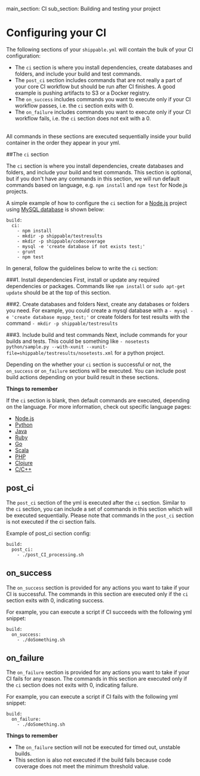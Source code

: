 main_section: CI
sub_section: Building and testing your project

# Configuring your CI

The following sections of your `shippable.yml` will contain the bulk of your CI configuration:

-  The `ci` section is where you install dependencies, create databases and folders, and include your build and test commands.
-  The `post_ci` section includes commands that are not really a part of your core CI workflow but should be run after CI finishes. A good example is pushing artifacts to S3 or a Docker registry.
-  The `on_success` includes commands you want to execute only if your CI workflow passes, i.e. the `ci` section exits with 0.
-  The `on_failure` includes commands you want to execute only if your CI workflow fails, i.e. the `ci` section does not exit with a 0.

<br>
All commands in these sections are executed sequentially inside your build container in the order they appear in your yml.

##The `ci` section

The `ci` section is where you install dependencies, create databases and folders, and include your build and test commands. This section is optional, but if you don't have any commands in this section, we will run default commands based on language, e.g. `npm install` and `npm test` for Node.js projects.

A simple example of how to configure the `ci` section for a [Node.js](nodejs-continuous-integration/) project using [MySQL database](mysql/) is shown below:

```
build:
  ci:
    - npm install    
    - mkdir -p shippable/testresults
    - mkdir -p shippable/codecoverage
    - mysql -e 'create database if not exists test;'
    - grunt
    - npm test

```

In general, follow the guidelines below to write the `ci` section:

###1. Install dependencies
First, install or update any required dependencies or packages. Commands like `npm install` or `sudo apt-get update` should be at the top of this section.

###2. Create databases and folders
Next, create any databases or folders you need. For example, you could create a mysql database with a `- mysql -e 'create database myapp_test;'` or create folders for test results with the command `- mkdir -p shippable/testresults`

###3. Include build and test commands
Next, include commands for your builds and tests. This could be something like `- nosetests python/sample.py --with-xunit --xunit-file=shippable/testresults/nosetests.xml` for a python project.


Depending on the whether your `ci` section is successful or not, the `on_success` or `on_failure` sections will be executed. You can include post build actions depending on your build result in these sections.

**Things to remember**

If the `ci` section is blank, then default commands are executed, depending on the language. For more information, check out specific language pages:

-  [Node.js](nodejs-continuous-integration.md)
-  [Python](python-continuous-integration.md)
-  [Java](java-continuous-integration.md)
-  [Ruby](ruby-continuous-integration.md)
-  [Go](go-continuous-integration.md)
-  [Scala](scala-continuous-integration.md)
-  [PHP](php-continuous-integration.md)
-  [Clojure](clojure-continuous-integration.md)
-  [C/C++](cpp-continuous-integration.md)

## post_ci
The `post_ci` section of the yml is executed after the `ci` section. Similar to the `ci` section, you can include a set of commands in this section which will be executed sequentially. Please note that commands in the `post_ci` section is not executed if the ci section fails.

Example of post_ci section config:

```
build:
  post_ci:
    - ./post_CI_processing.sh

```  

## on_success

The `on_success` section is provided for any actions you want to take if your CI is successful. The commands in this section are executed only if the `ci` section exits with 0, indicating success.

For example, you can execute a script if CI succeeds with the following yml snippet:

```
build:
  on_success:
    - ./doSomething.sh

```  

## on_failure

The `on_failure` section is provided for any actions you want to take if your CI fails for any reason. The commands in this section are executed only if the `ci` section does not exits with 0, indicating failure.

For example, you can execute a script if CI fails with the following yml snippet:

```
build:
  on_failure:
    - ./doSomething.sh

```
**Things to remember**

- The `on_failure` section will not be executed for timed out, unstable builds.
- This section is also not executed if the build fails because code coverage does not meet the minimum threshold value.
